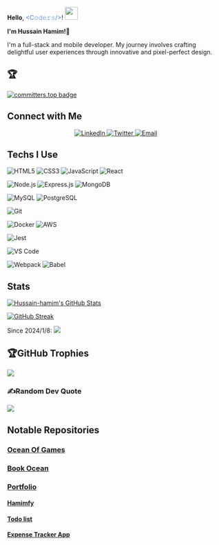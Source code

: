 𝐇𝐞𝐥𝐥𝐨, <span style="color: #3d82ef;">&lt;C𝚘𝚍𝚎𝚛𝚜/&gt;</span>! <img src="https://media.giphy.com/media/WUlplcMpOCEmTGBtBW/giphy.gif" width="30">
  </h1>
</div>

**I'm Hussain Hamim!👋**

I'm a full-stack and mobile developer. My journey involves crafting delightful user experiences through innovative and pixel-perfect design.

## 🏆
<div align="left" style="display: flex; align-items: center; gap: 15px;">
  <a href="https://user-badge.committers.top/afghanistan/Hussain-hamim">
    <img src="https://user-badge.committers.top/afghanistan/Hussain-hamim.svg" alt="committers.top badge">
  </a>
</div>

## Connect with Me

<div align="center">
  <a href="https://www.linkedin.com/in/hussain-hamim/">
    <img src="https://img.shields.io/badge/LinkedIn-0077B5?style=for-the-badge&logo=linkedin&logoColor=white" alt="LinkedIn">
  </a>
  <a href="https://twitter.com/hussainhamim_">
    <img src="https://img.shields.io/badge/Twitter-1DA1F2?style=for-the-badge&logo=twitter&logoColor=white" alt="Twitter">
  </a>
  <a href="mailto:mohammadhussainafghan83@gmail.com">
    <img src="https://img.shields.io/badge/Email-D14836?style=for-the-badge&logo=gmail&logoColor=white" alt="Email">
  </a>
</div>

## Techs I Use

  ![HTML5](https://img.shields.io/badge/HTML5-E34F26?style=flat&logo=html5&logoColor=white)
![CSS3](https://img.shields.io/badge/CSS3-1572B6?style=flat&logo=css3&logoColor=white)
![JavaScript](https://img.shields.io/badge/JavaScript-F7DF1E?style=flat&logo=javascript&logoColor=black) 
![React](https://img.shields.io/badge/React-61DAFB?style=flat&logo=react&logoColor=white)

![Node.js](https://img.shields.io/badge/Node.js-339933?style=flat&logo=node.js&logoColor=white)
![Express.js](https://img.shields.io/badge/Express.js-000000?style=flat&logo=express&logoColor=white)
![MongoDB](https://img.shields.io/badge/MongoDB-47A248?style=flat&logo=mongodb&logoColor=white)

![MySQL](https://img.shields.io/badge/MySQL-4479A1?style=flat&logo=mysql&logoColor=white)
![PostgreSQL](https://img.shields.io/badge/PostgreSQL-336791?style=flat&logo=postgresql&logoColor=white)

![Git](https://img.shields.io/badge/Git-F05032?style=flat&logo=git&logoColor=white)

![Docker](https://img.shields.io/badge/Docker-2496ED?style=flat&logo=docker&logoColor=white)
![AWS](https://img.shields.io/badge/AWS-232F3E?style=flat&logo=amazon-aws&logoColor=white)

![Jest](https://img.shields.io/badge/Jest-C21325?style=flat&logo=jest&logoColor=white)

![VS Code](https://img.shields.io/badge/VS_Code-007ACC?style=flat&logo=visual-studio-code&logoColor=white)

![Webpack](https://img.shields.io/badge/Webpack-8DD6F9?style=flat&logo=webpack&logoColor=black)
![Babel](https://img.shields.io/badge/Babel-F9DC3E?style=flat&logo=babel&logoColor=black)
                    
## Stats

[![Hussain-hamim's GitHub Stats](https://github-readme-stats.vercel.app/api?username=Hussain-hamim&show_icons=true&count_private=true&hide=contribs,prs&theme=radical)](https://github.com/Hussain-hamim)

[![GitHub Streak](https://github-readme-streak-stats.herokuapp.com/?user=Hussain-hamim)](https://github.com/Hussain-hamim)

Since 2024/1/8: 
![](https://komarev.com/ghpvc/?username=Hussain-hamim)

## 🏆GitHub Trophies
![](https://github-profile-trophy.vercel.app/?username=Hussain-hamim&theme=radical&no-frame=false&no-bg=false&margin-w=4)

### ✍️Random Dev Quote
![](https://quotes-github-readme.vercel.app/api?type=horizontal&theme=radical)

## Notable Repositories
### [Ocean Of Games](https://github.com/Hussain-hamim/ocean-of-games)
### [Book Ocean](https://book-ocean.vercel.app/discover)
### [Portfolio](https://hussain-hamim.vercel.app/)
#### [Hamimfy](https://github.com/Hussain-hamim/hamimfy)
#### [Todo list](https://github.com/Hussain-hamim/My-Todo-list)
#### [Expense Tracker App](https://github.com/Hussain-hamim/Expense-Tracker)


<!---
Hussain-hamim/Hussain-hamim is a ✨ special ✨ repository because its `README.md` (this file) appears on your GitHub profile.
You can click the Preview link to take a look at your changes.
--->
